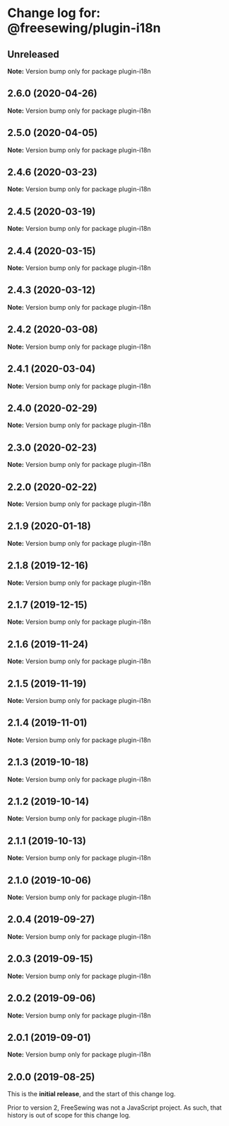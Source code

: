 # Change log for: @freesewing/plugin-i18n

## Unreleased

**Note:** Version bump only for package plugin-i18n

## 2.6.0 (2020-04-26)

**Note:** Version bump only for package plugin-i18n

## 2.5.0 (2020-04-05)

**Note:** Version bump only for package plugin-i18n

## 2.4.6 (2020-03-23)

**Note:** Version bump only for package plugin-i18n

## 2.4.5 (2020-03-19)

**Note:** Version bump only for package plugin-i18n

## 2.4.4 (2020-03-15)

**Note:** Version bump only for package plugin-i18n

## 2.4.3 (2020-03-12)

**Note:** Version bump only for package plugin-i18n

## 2.4.2 (2020-03-08)

**Note:** Version bump only for package plugin-i18n

## 2.4.1 (2020-03-04)

**Note:** Version bump only for package plugin-i18n

## 2.4.0 (2020-02-29)

**Note:** Version bump only for package plugin-i18n

## 2.3.0 (2020-02-23)

**Note:** Version bump only for package plugin-i18n

## 2.2.0 (2020-02-22)

**Note:** Version bump only for package plugin-i18n

## 2.1.9 (2020-01-18)

**Note:** Version bump only for package plugin-i18n

## 2.1.8 (2019-12-16)

**Note:** Version bump only for package plugin-i18n

## 2.1.7 (2019-12-15)

**Note:** Version bump only for package plugin-i18n

## 2.1.6 (2019-11-24)

**Note:** Version bump only for package plugin-i18n

## 2.1.5 (2019-11-19)

**Note:** Version bump only for package plugin-i18n

## 2.1.4 (2019-11-01)

**Note:** Version bump only for package plugin-i18n

## 2.1.3 (2019-10-18)

**Note:** Version bump only for package plugin-i18n

## 2.1.2 (2019-10-14)

**Note:** Version bump only for package plugin-i18n

## 2.1.1 (2019-10-13)

**Note:** Version bump only for package plugin-i18n

## 2.1.0 (2019-10-06)

**Note:** Version bump only for package plugin-i18n

## 2.0.4 (2019-09-27)

**Note:** Version bump only for package plugin-i18n

## 2.0.3 (2019-09-15)

**Note:** Version bump only for package plugin-i18n

## 2.0.2 (2019-09-06)

**Note:** Version bump only for package plugin-i18n

## 2.0.1 (2019-09-01)

**Note:** Version bump only for package plugin-i18n

## 2.0.0 (2019-08-25)

This is the **initial release**, and the start of this change log.

Prior to version 2, FreeSewing was not a JavaScript project.
As such, that history is out of scope for this change log.
